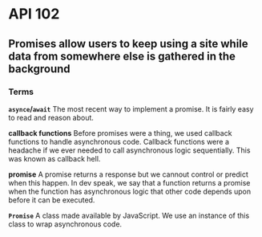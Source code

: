 # API 102
## Promises allow users to keep using a site while data from somewhere else is gathered in the background

### Terms 

**`asynce`/`await`**
The most recent way to implement a promise. It is fairly easy to read and reason about. 

**callback functions**
Before promises were a thing, we used callback functions to handle asynchronous code. Callback functions were a headache if we ever needed to call asynchronous logic sequentially. This was known as callback hell. 

**promise**
A promise returns a response but we cannout control or predict when this happen. In dev speak, we say that a function returns a promise when the function has asynchronous logic that other code depends upon before it can be executed.


**`Promise`**
A class made available by JavaScript. We use an instance of this class to wrap asynchronous code. 
